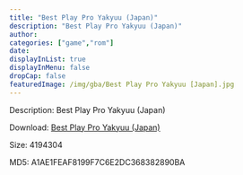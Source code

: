 ```yaml
---
title: "Best Play Pro Yakyuu (Japan)"
description: "Best Play Pro Yakyuu (Japan)"
author: 
categories: ["game","rom"]
date: 
displayInList: true
displayInMenu: false
dropCap: false
featuredImage: /img/gba/Best Play Pro Yakyuu [Japan].jpg
---
```


Description: Best Play Pro Yakyuu (Japan)

Download: <a style="text-decoration:underline;" href="https://mega.nz/#!2LIGiaSL!kK3YpO5DyN48WoB7d5qMzqx7lRgzace_RRnkIZjfmxw" target = "_blank" rel = "nofollow" > Best Play Pro Yakyuu (Japan)</a>

Size: 4194304

MD5: A1AE1FEAF8199F7C6E2DC368382890BA

